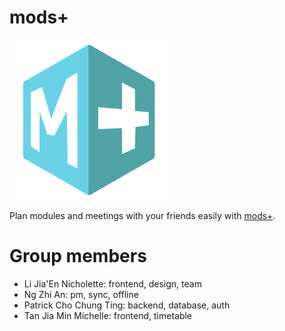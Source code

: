 # mods+

<a href="https://modspl.us">
    <img src="/src/public/icon-256x256.png" height="256" width="256"/>
</a>

Plan modules and meetings with your friends easily with [mods+](https://modspl.us).

# Group members

- Li Jia'En Nicholette: frontend, design, team
- Ng Zhi An: pm, sync, offline
- Patrick Cho Chung Ting: backend, database, auth
- Tan Jia Min Michelle: frontend, timetable
